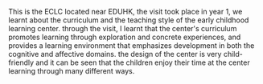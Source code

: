 This is the ECLC located near EDUHK, the visit took place in year 1, we learnt about the curriculum and the teaching style of the early childhood learning center.
through the visit, I learnt that the center's curriculum promotes learning through exploration and concrete experiences, and provides a learning environment that emphasizes development in both the cognitive and affective domains.
the design of the center is very child-friendly and it can be seen that the children enjoy their time at the center learning through many different ways.